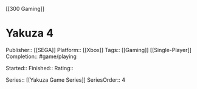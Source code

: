 [[300 Gaming]]

# Yakuza 4

Publisher:: [[SEGA]]
Platform:: [[Xbox]]
Tags:: [[Gaming]] [[Single-Player]]
Completion:: #game/playing

Started:: 
Finished:: 
Rating:: 

Series:: [[Yakuza Game Series]]
SeriesOrder:: 4